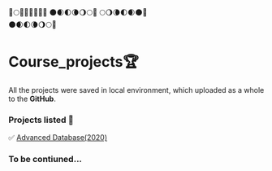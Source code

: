 :full_moon_with_face::full_moon::waning_gibbous_moon::waning_crescent_moon::first_quarter_moon::waxing_crescent_moon::new_moon::new_moon_with_face:	:new_moon::waxing_crescent_moon::first_quarter_moon::waning_crescent_moon::waning_gibbous_moon::full_moon::full_moon_with_face:
:full_moon::waning_gibbous_moon::waning_crescent_moon::first_quarter_moon::waxing_crescent_moon::new_moon::new_moon_with_face:	
:new_moon::waxing_crescent_moon::first_quarter_moon::waning_crescent_moon::waning_gibbous_moon::full_moon::full_moon_with_face:


# Course_projects:trophy:
All the projects were saved in local environment, which uploaded as a whole to the **GitHub**.

### Projects listed :dart:
:white_check_mark: [Advanced Database(2020)](https://github.com/Edwardus666/Python_Projects/Practice)  

### To be contiuned...




